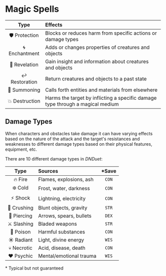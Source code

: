 # Magic Spells

| Type | Effects |
|:---:|:--- |
| 🛡 Protection | Blocks or reduces harm from specific actions or damage types |
| 🌀 Enchantment | Adds or changes properties of creatures and objects |
| 🔮 Revelation | Gain insight and information about creatures and objects |
| ↩️ Restoration | Return creatures and objects to a past state |
| 🚪 Summoning | Calls forth entities and materials from elsewhere |
| 💥 Destruction | Harms the target by inflicting a specific damage type through a magical medium |

## Damage Types
When characters and obstacles take damage it can have varying effects based on the nature of the attack and the target's resistances and weaknesses to different damage types based on their physical features, equipment, etc.

There are 10 different damage types in _DNDuet_:

| Type | Sources | &#42;Save |
|:---:|:--- |:---:|
| 🔥 Fire | Flames, explosions, ash | `CON` |
| ❄️ Cold | Frost, water, darkness | `CON` |
| ⚡️ Shock | Lightning, electricity | `CON` |
| 👊&nbsp;Crushing | Blunt objects, gravity | `STR` |
| 🏹 Piercing | Arrows, spears, bullets | `DEX` |
| ⚔️ Slashing | Bladed weapons | `STR` |
| 🦠 Poison | Harmful substances | `CON` |
| ☀️ Radiant | Light, divine energy | `WIS` |
| 💀 Necrotic | Acid, disease, death | `CON` |
| ♥️ Psychic | Mental/emotional trauma | `WIS` |

&#42; Typical but not guaranteed